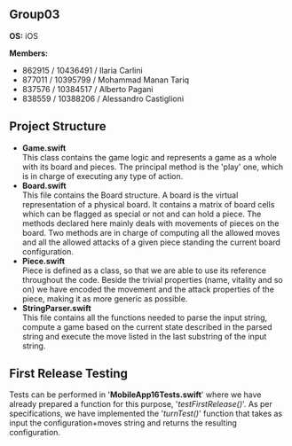 Group03
---

__OS:__ iOS

__Members:__
 - 862915 / 10436491 / Ilaria Carlini
 - 877011 / 10395799 / Mohammad Manan Tariq
 - 837576 / 10384517 / Alberto Pagani
 - 838559 / 10388206 / Alessandro Castiglioni

Project Structure
---
- __Game.swift__ <br>
This class contains the game logic and represents a game as a whole with its board and pieces. The principal method is the 'play' one, which is in charge of executing any type of action.
- __Board.swift__ <br>
This file contains the Board structure. A board is the virtual representation of a physical board.
It contains a matrix of board cells which can be flagged as special or not and can hold a piece. The methods declared here mainly deals with movements of pieces on the board.
Two methods are in charge of computing all the allowed moves and all the allowed attacks of a given piece standing the current board configuration.
- __Piece.swift__ <br>
Piece is defined as a class, so that we are able to use its reference throughout the code. Beside the trivial properties (name, vitality and so on) we have encoded the movement and the attack properties of the piece, making it as more generic as possible.
- __StringParser.swift__ <br>
This file contains all the functions needed to parse the input string, compute a game based on the current state described in the parsed string and execute the move listed in the last substring of the input string.

First Release Testing
---
Tests can be performed in '__MobileApp16Tests.swift__' where we have already prepared a function for this purpose, '_testFirstRelease()_'.
As per specifications, we have implemented the '_turnTest()_' function that takes as input the configuration+moves string and returns the resulting configuration.